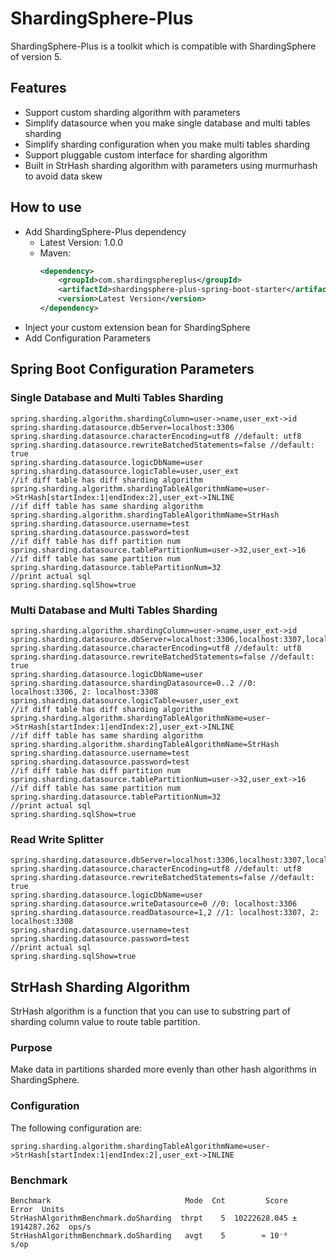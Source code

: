 # ShardingSphere-Plus
ShardingSphere-Plus is a toolkit which is compatible with ShardingSphere of version 5. 

## Features
-   Support custom sharding algorithm with parameters
-   Simplify datasource when you make single database and multi tables sharding
-   Simplify sharding configuration when you make multi tables sharding
-   Support pluggable custom interface for sharding algorithm
-   Built in StrHash sharding algorithm with parameters using murmurhash to avoid data skew

## How to use
-   Add ShardingSphere-Plus dependency
    - Latest Version: 1.0.0
    - Maven:
      ```xml
      <dependency>
          <groupId>com.shardingsphereplus</groupId>
          <artifactId>shardingsphere-plus-spring-boot-starter</artifactId>
          <version>Latest Version</version>
      </dependency>
      ```
-   Inject your custom extension bean for ShardingSphere
-   Add Configuration Parameters

## Spring Boot Configuration Parameters

### Single Database and Multi Tables Sharding
```text
spring.sharding.algorithm.shardingColumn=user->name,user_ext->id
spring.sharding.datasource.dbServer=localhost:3306
spring.sharding.datasource.characterEncoding=utf8 //default: utf8
spring.sharding.datasource.rewriteBatchedStatements=false //default: true
spring.sharding.datasource.logicDbName=user
spring.sharding.datasource.logicTable=user,user_ext
//if diff table has diff sharding algorithm
spring.sharding.algorithm.shardingTableAlgorithmName=user->StrHash[startIndex:1|endIndex:2],user_ext->INLINE
//if diff table has same sharding algorithm
spring.sharding.algorithm.shardingTableAlgorithmName=StrHash
spring.sharding.datasource.username=test
spring.sharding.datasource.password=test
//if diff table has diff partition num
spring.sharding.datasource.tablePartitionNum=user->32,user_ext->16
//if diff table has same partition num
spring.sharding.datasource.tablePartitionNum=32
//print actual sql
spring.sharding.sqlShow=true
```

### Multi Database and Multi Tables Sharding
```text
spring.sharding.algorithm.shardingColumn=user->name,user_ext->id
spring.sharding.datasource.dbServer=localhost:3306,localhost:3307,localhost:3308
spring.sharding.datasource.characterEncoding=utf8 //default: utf8
spring.sharding.datasource.rewriteBatchedStatements=false //default: true
spring.sharding.datasource.logicDbName=user
spring.sharding.datasource.shardingDatasource=0..2 //0: localhost:3306, 2: localhost:3308
spring.sharding.datasource.logicTable=user,user_ext
//if diff table has diff sharding algorithm
spring.sharding.algorithm.shardingTableAlgorithmName=user->StrHash[startIndex:1|endIndex:2],user_ext->INLINE
//if diff table has same sharding algorithm
spring.sharding.algorithm.shardingTableAlgorithmName=StrHash
spring.sharding.datasource.username=test
spring.sharding.datasource.password=test
//if diff table has diff partition num
spring.sharding.datasource.tablePartitionNum=user->32,user_ext->16
//if diff table has same partition num
spring.sharding.datasource.tablePartitionNum=32
//print actual sql
spring.sharding.sqlShow=true
```

### Read Write Splitter
```text
spring.sharding.datasource.dbServer=localhost:3306,localhost:3307,localhost:3308
spring.sharding.datasource.characterEncoding=utf8 //default: utf8
spring.sharding.datasource.rewriteBatchedStatements=false //default: true
spring.sharding.datasource.logicDbName=user
spring.sharding.datasource.writeDatasource=0 //0: localhost:3306
spring.sharding.datasource.readDatasource=1,2 //1: localhost:3307, 2: localhost:3308
spring.sharding.datasource.username=test
spring.sharding.datasource.password=test
//print actual sql
spring.sharding.sqlShow=true
```

## StrHash Sharding Algorithm
StrHash algorithm is a function that you can use to substring part of sharding column value to route table partition.

### Purpose
Make data in partitions sharded more evenly than other hash algorithms in ShardingSphere.

### Configuration
The following configuration are:
```text
spring.sharding.algorithm.shardingTableAlgorithmName=user->StrHash[startIndex:1|endIndex:2],user_ext->INLINE
```
### Benchmark
```text
Benchmark                              Mode  Cnt         Score         Error  Units
StrHashAlgorithmBenchmark.doSharding  thrpt    5  10222628.045 ± 1914287.262  ops/s
StrHashAlgorithmBenchmark.doSharding   avgt    5        ≈ 10⁻⁶                 s/op
```
